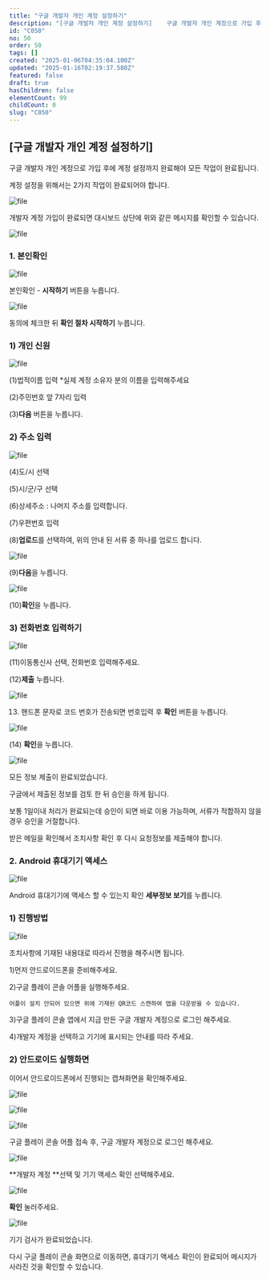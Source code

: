 ```yaml
---
title: "구글 개발자 개인 계정 설정하기"
description: "[구글 개발자 개인 계정 설정하기]    구글 개발자 개인 계정으로 가입 후에 계정 설정까지 완료해야 모든 작업이 완료됩니다.  계정 설정을 위해서는 2가지 작업이 완료되어야 합니다.    ![file](https://image.lemoncloud.io/379ae..."
id: "C050"
no: 50
order: 50
tags: []
created: "2025-01-06T04:35:04.100Z"
updated: "2025-01-16T02:19:37.580Z"
featured: false
draft: true
hasChildren: false
elementCount: 99
childCount: 0
slug: "C050"
---
```


## [구글 개발자 개인 계정 설정하기]



구글 개발자 개인 계정으로 가입 후에 계정 설정까지 완료해야 모든 작업이 완료됩니다.

계정 설정을 위해서는 2가지 작업이 완료되어야 합니다.



![file](/images/7c044205f29408dd7404af15940a6a36.jpg)

개발자 계정 가입이 완료되면 대시보드 상단에 위와 같은 메시지를 확인할 수 있습니다.

![file](/images/854d608c6147863620e23d348f06cb87.jpg)



### 1. 본인확인



![file](/images/1295e4ddf8075545bf99b29b57bc0234.jpg)

본인확인 - **시작하기** 버튼을 누릅니다.



![file](/images/c82083ff7ffa133af312db45105dc935.jpg)

동의에 체크한 뒤 **확인 절차 시작하기** 누릅니다.



### 1) 개인 신원



![file](/images/1ce5390ceebbb0202886e72ad2e9fb88.jpg)

(1)법적이름 입력 *실제 계정 소유자 분의 이름을 입력해주세요

(2)주민번호 앞 7자리 입력

(3)**다음** 버튼을 누릅니다.



### 2) 주소 입력



![file](/images/e701c50ef965a0d21cf35a6526ca81d0.jpg)

(4)도/시 선택 

(5)시/군/구 선택 

(6)상세주소 : 나머지 주소를 입력합니다. 

(7)우편번호 입력

(8)**업로드**를 선택하여, 위의 안내 된 서류 중 하나를 업로드 합니다.

![file](/images/cf112fe93942fdc0c84e11aa7d46de21.jpg)

(9)**다음**을 누릅니다.



![file](/images/5ae65b784fe7a6d246e02cf516aa14a0.jpg)

(10)**확인**을 누릅니다.



### 3) 전화번호 입력하기



![file](/images/7f5bf8bff5ced6f459b1bb9f1da54963.jpg)

(11)이동통신사 선택, 전화번호 입력해주세요.

(12)**제출** 누릅니다.



![file](/images/d163e049dbc40c0b616a890008471fea.jpg)

13) 핸드폰 문자로 코드 번호가 전송되면 번호입력 후 **확인** 버튼을 누릅니다. 



![file](/images/6dca5fc14b5ad578fe870ea0e587ce72.jpg)

(14) **확인**을 누릅니다.



![file](/images/1d5a3b7d14cd02d11f43596624744b97.jpg)

모든 정보 제출이 완료되었습니다. 

구글에서 제출된 정보를 검토 한 뒤 승인을 하게 됩니다.

보통 1일이내 처리가 완료되는데 승인이 되면 바로 이용 가능하며, 서류가 적합하지 않을 경우 승인을 거절합니다. 

받은 메일을 확인해서 조치사항 확인 후 다시 요청정보를 제출해야 합니다. 



### 2. Android 휴대기기 액세스



![file](/images/8d7af5f1dfe0764b423aaebc15b43347.jpg)

Android 휴대기기에 액세스 할 수 있는지 확인 **세부정보 보기**를 누릅니다.



### 1) 진행방법



![file](/images/ab38120daa0c58d369b241b0605c4a93.jpg)

조치사항에 기재된 내용대로 따라서 진행을 해주시면 됩니다.

1)먼저 안드로이드폰을 준비해주세요.

2)구글 플레이 콘솔 어플을 실행해주세요.

    어플이 설치 안되어 있으면 위에 기재된 QR코드 스캔하여 앱을 다운받을 수 있습니다. 

3)구글 플레이 콘솔 앱에서 지금 만든 구글 개발자 계정으로 로그인 해주세요.

4)개발자 계정을 선택하고 기기에 표시되는 안내를 따라 주세요.



### 2) 안드로이드 실행화면



이어서 안드로이드폰에서 진행되는 캡쳐화면을 확인해주세요.

![file](/images/662a303ac9f202b97e4dc86aa5ef3454.jpg)



![file](/images/6eb755f11b9e5401544aad063af71084.jpg)



![file](/images/640eb458dd28a561cd54575fd3f34da2.jpg)

구글 플레이 콘솔 어플 접속 후, 구글 개발자 계정으로 로그인 해주세요. 



![file](/images/9d768ee71f7392525ea12522c1861ca7.jpg)

**개발자 계정 **선택 및 기기 액세스 확인 선택해주세요.



![file](/images/8c443f78bc91c6d44cd6855765dc712a.jpg)

**확인** 눌러주세요. 



![file](/images/acb4455c9d090fa3ec26cf3a1f1ee4a0.jpg)

기기 검사가 완료되었습니다.

다시 구글 플레이 콘솔 화면으로 이동하면, 휴대기기 액세스 확인이 완료되어 메시지가 사라진 것을 확인할 수 있습니다.
